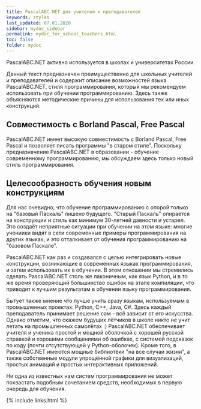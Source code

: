 ```yaml
---
title: PascalABC.NET для учителей и преподавателей
keywords: styles
last_updated: 07.01.2020
sidebar: mydoc_sidebar
permalink: mydoc_for_school_teachers.html
toc: false
folder: mydoc
---
```


PascalABC.NET активно используется в школах и университетах России. 

Данный текст предназначен преимущественно для школьных учителей и преподавателей и 
содержит описание возможностей языка PascalABC.NET, стиля программирования, который мы рекомендуем использовать при обучении программированию. Здесь также объясняются методические причины для использования тех или иных конструкций.

## Совместимость с Borland Pascal, Free Pascal

PascalABC.NET имеет высокую совместимость с Borland Pascal, Free Pascal и позволяет писать программы "в старом стиле".
Поскольку предназначение PascalABC.NET в образовании - обучение современному программированию, мы обсуждаем здесь только новый стиль программирования.

## Целесообразность обучения новым конструкциям

Для нас очевидно, что обучение программированию с опорой только на "базовый Паскаль" лишено будущего. 
"Старый Паскаль" опирается на конструкции и стиль как минимум 30-летней давности и устарел. Это создаёт неприятные ситуации при обучении на этом языке: многие учениики видят в сети современные примеры программирования на других языках, и это отталкивает от обучения программированию на "базовом Паскале". 

PascalABC.NET как раз и создавался с целью интегрировать новые конструкции, возникающие в современных языках программирования, и затем использовать их в обучении. В этом отношении мы стремились сделать PascalABC.NET столь же лаконичным, как язык Python, и в то же время проверяющий большинство ошибок на этапе компиляции, что приводит к лучшим результатам в обучении языку программирования.

Бытует также мнение что лучше учить сразу языкам, используемым в промышленных проектах: Python, C++, Java, C#. Здесь каждый преподаватель принимает решение сам - всё зависит от его искусства. Однако отметим, что скажем будущих лётчиков в школе никто не учит летать на промышленных самолётах :) PascalABC.NET обеспечивает учителя и ученика простой и мощной оболочкой с хорошей русской справкой и хорошими сообщениями об ошибках, с системой подсказок по коду (почти отсутствующей у Python-оболочек). Кроме того, в PascalABC.NET имеются мощные библиотеки "на все случаи жизни", а также собственные модули упрощённой графики для визуализаций, простых анимаций и простых интерактивных приложений. 

Ни одна из известных нам систем программирования не может похвастать подобным сочетанием средств, необходимых в первую очередь для обучения.




{% include links.html %}
